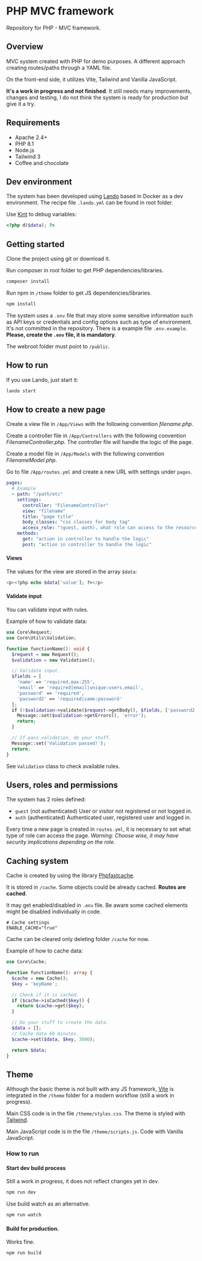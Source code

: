 # PHP MVC framework

Repository for PHP - MVC framework.

## Overview

MVC system created with PHP for demo purposes. A different approach creating routes/paths through a YAML file.

On the front-end side, it utilizes Vite, Tailwind and Vanilla JavaScript.

**It's a work in progress and not finished**. It still needs many improvements, changes and testing, I do not think the system is ready for production but give it a try.

## Requirements

- Apache 2.4+
- PHP 8.1
- Node.js
- Tailwind 3
- Coffee and chocolate

## Dev environment

The system has been developed using [Lando](https://lando.dev) based in Docker as a dev environment. The recipe file `.lando.yml` can be found in root folder.

Use [Kint](https://kint-php.github.io/kint/) to debug variables:

```php
<?php d($data); ?>
```

## Getting started

Clone the project using git or download it.

Run composer in root folder to get PHP dependencies/libraries.

```bash
composer install
```

Run npm in `/theme` folder to get JS dependencies/libraries.

```bash
npm install
```

The system uses a `.env` file that may store some sensitive information such as API keys or credentials and config options such as type of environment. It's not committed in the repository. There is a example file `.env.example`. **Please, create the `.env` file, it is mandatory**.

The webroot folder must point to `/public`.

## How to run

If you use Lando, just start it:

```bash
lando start
```

## How to create a new page

Create a view file in `/App/Views` with the following convention _filename.php_.

Create a controller file in `/App/Controllers` with the following convention _FilenameController.php_. The controller file will handle the logic of the page.

Create a model file in `/App/Models` with the following convention _FilenameModel.php_.

Go to file `/App/routes.yml` and create a new URL with settings under `pages`.

```yaml
pages:
  # Example
  - path: "/path/etc"
    settings:
      controller: "FilenameController"
      view: "filename"
      title: "page title"
      body_classes: "css classes for body tag"
      access_role: "(guest, auth), what role can access to the resource"
    methods:
      get: "action in controller to handle the logic"
      post: "action in controller to handle the logic"
```

#### Views

The values for the view are stored in the array `$data`:

```php
<p><?php echo $data['value']; ?></p>
```

#### Validate input

You can validate input with rules.

Example of how to validate data:

```php
use Core\Request;
use Core\Utils\Validation;

function functionName(): void {
  $request = new Request();
  $validation = new Validation();

  // Validate input.
  $fields = [
    'name' => 'required,max:255',
    'email' => 'required|email|unique:users,email',
    'password' => 'required',
    'password2' => 'required|same:password'
  ];
  if (!$validation->validate($request->getBody(), $fields, ['password2' => ['same' => 'Password fields does not match.']])) {
    Message::set($validation->getErrors(), 'error');
    return;
  }

  // If pass validation, do your stuff.
  Message::set('Validation passed!');
  return;
}
```

See `Validation` class to check available rules.

## Users, roles and permissions

The system has 2 roles defined:

- `guest` (not authenticated) User or visitor not registered or not logged in.
- `auth` (authenticated) Authenticated user, registered user and logged in.

Every time a new page is created in `routes.yml`, it is necessary to set what type of role can access the page. _Warning: Choose wise, it may have security implications depending on the role._

## Caching system

Cache is created by using the library [Phpfastcache](https://www.phpfastcache.com).

It is stored in `/cache`.
Some objects could be already cached.
**Routes are cached**.

It may get enabled/disabled in `.env` file. Be aware some cached elements might be disabled individually in code.

```
# Cache settings
ENABLE_CACHE="true"
```

Cache can be cleared only deleting folder `/cache` for now.

Example of how to cache data:

```php
use Core\Cache;

function functionName(): array {
  $cache = new Cache();
  $key = 'keyName';

  // Check if it is cached.
  if ($cache->isCached($key)) {
    return $cache->get($key);
  }

  // Do your stuff to create the data.
  $data = [];
  // Cache data 60 minutes.
  $cache->set($data, $key, 3600);

  return $data;
}
```

## Theme

Although the basic theme is not built with any JS framework, [Vite](https://vitejs.dev/) is integrated in the `/theme` folder for a modern workflow (still a work in progress).

Main CSS code is in the file `/theme/styles.css`. The theme is styled with [Tailwind](https://tailwindcss.com).

Main JavaScript code is in the file `/theme/scripts.js`. Code with Vanilla JavaScript.

### How to run

#### Start dev build process

Still a work in progress, it does not reflect changes yet in dev.

```bash
npm run dev
```

Use build watch as an alternative.

```bash
npm run watch
```

#### Build for production.

Works fine.

```bash
npm run build
```
